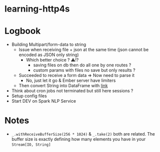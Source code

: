# learning-http4s

# Logbook

- Building Multipart/form-data to string
  - Issue when receiving file + json at the same time (json cannot be encoded as JSON only string)
    - Which better choice ? ⚠️⁉
      - saving files on db then do all one by one routes ?
      - custom params with files no save but only results ?
  - Succeeded to receive a form data => Now need to parse it
    - No, just let it go & Ember server have limiters
  - Then convert String into DataFrame with [link](https://stackoverflow.com/questions/39111918/can-i-read-a-csv-represented-as-a-string-into-apache-spark-using-spark-csv)
- Think about cron jobs not terminated but still here sessions ?
- Setup config files
- Start DEV on Spark NLP Service

# Notes

- `_.withReceiveBufferSize(256 * 1024)` & `_.take(2)` both are related. The buffer size is exactly defining how many
elements you have in your `Stream[IO, String]`